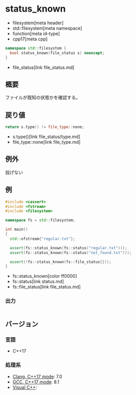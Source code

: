 # status_known
* filesystem[meta header]
* std::filesystem[meta namespace]
* function[meta id-type]
* cpp17[meta cpp]

```cpp
namespace std::filesystem {
  bool status_known(file_status s) noexcept;
}
```
* file_status[link file_status.md]

## 概要
ファイルが既知の状態かを確認する。


## 戻り値
```cpp
return s.type() != file_type::none;
```
* s.type()[link file_status/type.md]
* file_type::none[link file_type.md]


## 例外
投げない


## 例
```cpp example
#include <cassert>
#include <fstream>
#include <filesystem>

namespace fs = std::filesystem;

int main()
{
  std::ofstream{"regular.txt"};

  assert(fs::status_known(fs::status("regular.txt")));
  assert(fs::status_known(fs::status("not_found.txt")));

  assert(!fs::status_known(fs::file_status{}));
}
```
* fs::status_known[color ff0000]
* fs::status[link status.md]
* fs::file_status[link file_status.md]

### 出力
```
```

## バージョン
### 言語
- C++17

### 処理系
- [Clang, C++17 mode](/implementation.md#clang): 7.0
- [GCC, C++17 mode](/implementation.md#gcc): 8.1
- [Visual C++](/implementation.md#visual_cpp):
